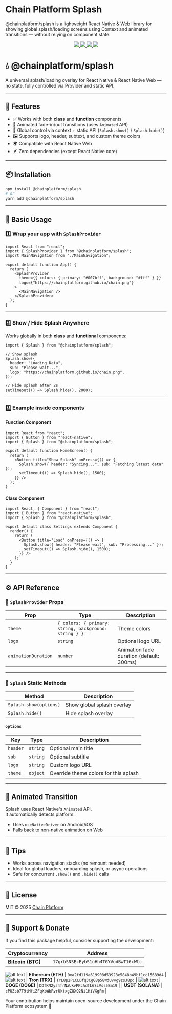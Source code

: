 # Chain Platform Splash
@chainplatform/splash is a lightweight React Native & Web library for showing global splash/loading screens using Context and animated transitions — without relying on component state.

<p align="center">
  <a href="https://github.com/ChainPlatform/react-native-splash/blob/HEAD/LICENSE">
    <img src="https://img.shields.io/badge/license-MIT-blue.svg" />
  </a>
  <a href="https://www.npmjs.com/package/@chainplatform/splash">
    <img src="https://img.shields.io/npm/v/@chainplatform/splash?color=brightgreen&label=npm%20package" />
  </a>
  <a href="https://www.npmjs.com/package/@chainplatform/splash">
    <img src="https://img.shields.io/npm/dt/@chainplatform/splash.svg" />
  </a>
  <a href="https://www.npmjs.com/package/@chainplatform/splash">
    <img src="https://img.shields.io/badge/platform-android%20%7C%20ios%20%7C%20web-blue" />
  </a>
</p>

# 💧 @chainplatform/splash

A universal splash/loading overlay for React Native & React Native Web — no state, fully controlled via Provider and static API.

---

## 🚀 Features

- ✅ Works with both **class** and **function** components
- 💨 Animated fade-in/out transitions (uses `Animated` API)
- 🧠 Global control via context + static API (`Splash.show()` / `Splash.hide()`)
- 🖼️ Supports logo, header, subtext, and custom theme colors
- 🌍 Compatible with React Native Web
- 🪶 Zero dependencies (except React Native core)

---

## 📦 Installation

```bash
npm install @chainplatform/splash
# or
yarn add @chainplatform/splash
```

---

## 🧠 Basic Usage

### 1️⃣ Wrap your app with `SplashProvider`

```tsx
import React from "react";
import { SplashProvider } from "@chainplatform/splash";
import MainNavigation from "./MainNavigation";

export default function App() {
  return (
    <SplashProvider
      theme={{ colors: { primary: "#007bff", background: "#fff" } }}
      logo={"https://chainplatform.github.io/chain.png"}
    >
      <MainNavigation />
    </SplashProvider>
  );
}
```

---

### 2️⃣ Show / Hide Splash Anywhere

Works globally in both **class** and **functional** components:

```tsx
import { Splash } from "@chainplatform/splash";

// Show splash
Splash.show({
  header: "Loading Data",
  sub: "Please wait...",
  logo: "https://chainplatform.github.io/chain.png",
});

// Hide splash after 2s
setTimeout(() => Splash.hide(), 2000);
```

---

### 3️⃣ Example inside components

#### Function Component

```tsx
import React from "react";
import { Button } from "react-native";
import { Splash } from "@chainplatform/splash";

export default function HomeScreen() {
  return (
    <Button title="Show Splash" onPress={() => {
      Splash.show({ header: "Syncing...", sub: "Fetching latest data" });
      setTimeout(() => Splash.hide(), 1500);
    }} />
  );
}
```

#### Class Component

```tsx
import React, { Component } from "react";
import { Button } from "react-native";
import { Splash } from "@chainplatform/splash";

export default class Settings extends Component {
  render() {
    return (
      <Button title="Load" onPress={() => {
        Splash.show({ header: "Please wait", sub: "Processing..." });
        setTimeout(() => Splash.hide(), 1500);
      }} />
    );
  }
}
```

---

## ⚙️ API Reference

### 🔹 `SplashProvider` Props

| Prop | Type | Description |
|------|------|-------------|
| `theme` | `{ colors: { primary: string, background: string } }` | Theme colors |
| `logo` | `string` | Optional logo URL |
| `animationDuration` | `number` | Animation fade duration (default: 300ms) |

---

### 🔹 `Splash` Static Methods

| Method | Description |
|---------|-------------|
| `Splash.show(options)` | Show global splash overlay |
| `Splash.hide()` | Hide splash overlay |

#### `options`

| Key | Type | Description |
|------|------|-------------|
| `header` | `string` | Optional main title |
| `sub` | `string` | Optional subtitle |
| `logo` | `string` | Custom logo URL |
| `theme` | `object` | Override theme colors for this splash |

---

## 🧩 Animated Transition

Splash uses React Native's `Animated` API.  
It automatically detects platform:
- Uses `useNativeDriver` on Android/iOS
- Falls back to non-native animation on Web

---

## 🧪 Tips

- Works across navigation stacks (no remount needed)
- Ideal for global loaders, onboarding splash, or async operations
- Safe for concurrent `.show()` and `.hide()` calls

---

## 🪪 License
MIT © 2025 [Chain Platform](https://chainplatform.net)

---

## 💖 Support & Donate

If you find this package helpful, consider supporting the development:

| Cryptocurrency | Address |
|----------------|----------|
| **Bitcoin (BTC)** | `17grbSNSEcEybS1nHh4TGYVodBwT16cWtc` |
![alt text](image-1.png)
| **Ethereum (ETH)** | `0xa2fd119a619908d53928e5848b49bf1cc15689d4` |
![alt text](image-2.png)
| **Tron (TRX)** | `TYL8p2PLCLDfq3CgGBp58WdUvvg9zsJ8pd` |
![alt text](image.png)
| **DOGE (DOGE)** | `DDfKN2ys4frNaUkvPKcAdfL6SiVss5Bm19` |
| **USDT (SOLANA)** | `cPUZsb7T9tMfiZFqXbWbRvrUktxgZQXQ2Ni1HiVXgFm` |

Your contribution helps maintain open-source development under the Chain Platform ecosystem 🚀
